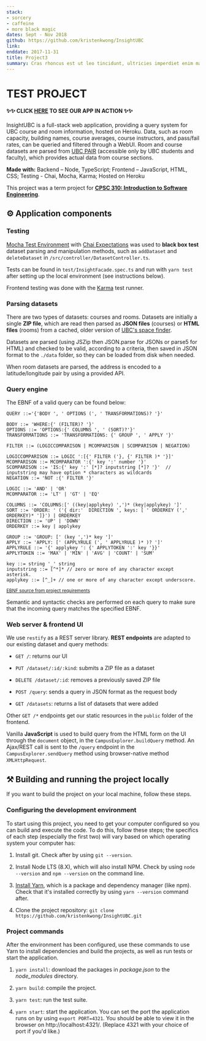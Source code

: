 ```yaml
---
stack: 
- sorcery
- caffeine
- more black magic
dates: Sept - Nov 2018
github: https://github.com/kristenkwong/InsightUBC
link: 
enddate: 2017-11-31
title: Project3
summary: Cras rhoncus est ut leo tincidunt, ultricies imperdiet enim mattis. Nulla purus lacus, rutrum vel nunc id, ultricies sollicitudin dolor. In mollis risus a consectetur ultricies. Suspendisse a dignissim eros.
---
```

# TEST PROJECT

#### ✨✨ CLICK [HERE](https://insightubc-310.herokuapp.com/) TO SEE OUR APP IN ACTION ✨✨

InsightUBC is a full-stack web application, providing a query system for UBC course and room information, hosted on Heroku. Data, such as room capacity, building names, course averages, course instructors, and pass/fail rates, can be queried and filtered through a WebUI. Room and course datasets are parsed from [UBC PAIR](https://webprd01.pair.ubc.ca/reports/gradesdist_request.action) (accessible only by UBC students and faculty), which provides actual data from course sections.

**Made with:** Backend – Node, TypeScript; Frontend – JavaScript, HTML, CSS; Testing - Chai, Mocha, Karma; Hosted on Heroku

This project was a term project for **[CPSC 310: Introduction to Software Engineering](https://github.com/ubccpsc/310)**.

## ⚙️ Application components

### Testing
[Mocha Test Environment](https://mochajs.org/) with [Chai Expectations](https://www.chaijs.com/api/bdd/) was used to **black box test** dataset parsing and manipulation methods, such as `addDataset` and `deleteDataset` in `/src/controller/DatasetController.ts`.

Tests can be found in `test/InsightFacade.spec.ts` and run with `yarn test` after setting up the local environment (see instructions below).

Frontend testing was done with the [Karma](https://karma-runner.github.io/2.0/index.html) test runner.

### Parsing datasets

There are two types of datasets: courses and rooms. Datasets are initially a single **ZIP file**, which are read then parsed as **JSON files** (courses) or **HTML files** (rooms) from a cached, older version of [UBC's space finder](https://learningspaces.ubc.ca/find-space).

Datasets are parsed (using JSZip then JSON.parse for JSONs or parse5 for HTML) and checked to be valid, according to a criteria, then saved in JSON format to the `./data` folder, so they can be loaded from disk when needed.

When room datasets are parsed, the address is encoded to a latitude/longitude pair by using a provided API.

### Query engine

The EBNF of a valid query can be found below:
```
QUERY ::='{'BODY ', ' OPTIONS (', ' TRANSFORMATIONS)? '}'

BODY ::= 'WHERE:{' (FILTER)? '}'
OPTIONS ::= 'OPTIONS:{' COLUMNS ', ' (SORT)?'}'
TRANSFORMATIONS ::= 'TRANSFORMATIONS: {' GROUP ', ' APPLY '}'

FILTER ::= (LOGICCOMPARISON | MCOMPARISON | SCOMPARISON | NEGATION)

LOGICCOMPARISON ::= LOGIC ':[{' FILTER ('}, {' FILTER )* '}]'  
MCOMPARISON ::= MCOMPARATOR ':{' key ':' number '}'  
SCOMPARISON ::= 'IS:{' key ':' [*]? inputstring [*]? '}'  // inputstring may have option * characters as wildcards
NEGATION ::= 'NOT :{' FILTER '}'

LOGIC ::= 'AND' | 'OR'
MCOMPARATOR ::= 'LT' | 'GT' | 'EQ'

COLUMNS ::= 'COLUMNS:[' ((key|applykey) ',')* (key|applykey) ']'
SORT ::= 'ORDER: ' ('{ dir:'  DIRECTION ', keys: [ ' ORDERKEY (',' ORDERKEY)* ']}') | ORDERKEY
DIRECTION ::= 'UP' | 'DOWN'  
ORDERKEY ::= key | applykey

GROUP ::= 'GROUP: [' (key ',')* key ']'                                                          
APPLY ::= 'APPLY: [' (APPLYRULE (', ' APPLYRULE )* )? ']'  
APPLYRULE ::= '{' applykey ': {' APPLYTOKEN ':' key '}}'
APPLYTOKEN ::= 'MAX' | 'MIN' | 'AVG' | 'COUNT' | 'SUM'                           

key ::= string '_' string
inputstring ::= [^*]* // zero or more of any character except asterisk.
applykey ::= [^_]+ // one or more of any character except underscore.
```
<sup>[EBNF source from project requirements](https://github.com/ubccpsc/310/blob/2018sept/project/Deliverable2.md)</sup>

Semantic and syntactic checks are performed on each query to make sure that the incoming query matches the specified EBNF.

### Web server & frontend UI

We use `restify` as a REST server library. **REST endpoints** are adapted to our existing dataset and query methods:

* `GET /`: returns our UI

* `PUT /dataset/:id/:kind`: submits a ZIP file as a dataset

* `DELETE /dataset/:id`: removes a previously saved ZIP file

* `POST /query`: sends a query in JSON format as the request body

* `GET /datasets`: returns a list of datasets that were added

Other `GET /*` endpoints get our static resources in the `public` folder of the frontend.

Vanilla **JavaScript** is used to build query from the HTML form on the UI through the `document` object, in the `CampusExplorer.buildQuery` method. An Ajax/REST call is sent to the `/query` endpoint in the `CampusExplorer.sendQuery` method using browser-native method `XMLHttpRequest`.

## ⚒ Building and running the project locally

If you want to build the project on your local machine, follow these steps.

### Configuring the development environment

To start using this project, you need to get your computer configured so you can build and execute the code.
To do this, follow these steps; the specifics of each step (especially the first two) will vary based on which operating system your computer has:

1. Install git. Check after by using `git --version`.

1. Install Node LTS (8.X), which will also install NPM. Check by using `node --version` and `npm --version` on the command line.

1. [Install Yarn](https://yarnpkg.com/en/docs/install), which is a package and dependency manager (like npm). Check that it's installed correctly by using `yarn --version` command after.

1. Clone the project repository: `git clone https://github.com/kristenkwong/InsightUBC.git`

### Project commands

After the environment has been configured, use these commands to use Yarn to install dependencies and build the projects, as well as run tests or start the application.

1. `yarn install`: download the packages in *package.json* to the *node_modules* directory.

1. `yarn build`: compile the project.

1. `yarn test`: run the test suite.

1. `yarn start`: start the application. You can set the port the application runs on by using `export PORT=4321`. You should be able to view it in the browser on http://localhost:4321/. (Replace 4321 with your choice of port if you'd like.)
